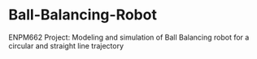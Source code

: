 # Ball-Balancing-Robot
ENPM662 Project: Modeling and simulation of Ball Balancing robot for a circular and straight line trajectory
